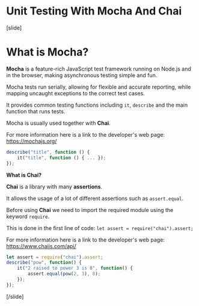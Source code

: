 # Unit Testing With Mocha And Chai

[slide]

# What is Mocha?

**Mocha** is a feature-rich JavaScript test framework running on Node.js and in the browser, making asynchronous testing simple and fun. 

Mocha tests run serially, allowing for flexible and accurate reporting, while mapping uncaught exceptions to the correct test cases.

It provides common testing functions including `it`, `describe` and the main function that runs tests.

Mocha is usually used together with **Chai**.

For more information here is a link to the developer's web page: https://mochajs.org/

```js
describe("title", function () {
    it("title", function () { ... });
});
```

**What is Chai?**

**Chai** is a library with many **assertions**.

It allows the usage of a lot of different assertions such as `assert.equal`.

Before using **Chai** we need to import the required module using the keyword `require`.

This is done in the first line of code: `let assert = require("chai").assert;`

For more information here is a link to the developer's web page: https://www.chaijs.com/api/

```js
let assert = require("chai").assert;
describe("pow", function() {
    it("2 raised to power 3 is 8", function() {
        assert.equal(pow(2, 3), 8);
    });
});
```

[/slide]